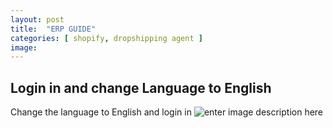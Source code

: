 ```yaml
---
layout: post
title:  "ERP GUIDE"
categories: [ shopify, dropshipping agent ]
image: 
---
```

## Login in and change Language to English
Change the language to English and login in
![enter image description here](https://blog.nichepik.com/assets/images/erp_1.png)

<!--stackedit_data:
eyJoaXN0b3J5IjpbMjM3NzMyMzgzLC0xNzAxMjk5MjU1LC0xNT
Q3OTY4MTMwLC01MjM2NjY4NDQsMTgwNjY2ODAzOF19
-->